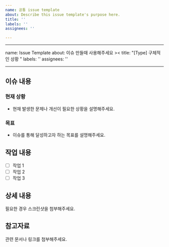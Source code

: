 ```yaml
---
name: 공통 issue template
about: Describe this issue template's purpose here.
title: ''
labels: ''
assignees: ''

---
```


---
name: Issue Template
about: 이슈 만들때 사용해주세요 ><
title: "[Type] 구체적인 상황 "
labels: ''
assignees: ''

---

## 이슈 내용

### 현재 상황
- 현재 발생한 문제나 개선이 필요한 상황을 설명해주세요.

### 목표
- 이슈를 통해 달성하고자 하는 목표를 설명해주세요.

## 작업 내용
- [ ] 작업 1
- [ ] 작업 2
- [ ] 작업 3

## 상세 내용
필요한 경우 스크린샷을 첨부해주세요.

## 참고자료
관련 문서나 링크를 첨부해주세요.
